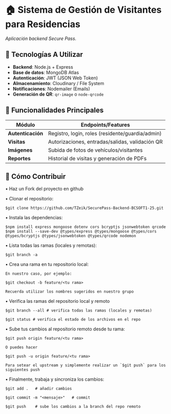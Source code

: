 # 🏠 Sistema de Gestión de Visitantes para Residencias

_Aplicación backend Secure Pass._

## 🚀 Tecnologías A Utilizar
- **Backend**: Node.js + Express
- **Base de datos**: MongoDB Atlas
- **Autenticación**: JWT (JSON Web Token)
- **Almacenamiento**: Cloudinary / File System
- **Notificaciones**: Nodemailer (Emails)
- **Generación de QR**: `qr-image` o `node-qrcode`

## 📌 Funcionalidades Principales
| Módulo               | Endpoints/Features                              |
|----------------------|------------------------------------------------|
| **Autenticación**    | Registro, login, roles (residente/guardia/admin) |
| **Visitas**          | Autorizaciones, entradas/salidas, validación QR |
| **Imágenes**         | Subida de fotos de vehículos/visitantes         |
| **Reportes**         | Historial de visitas y generación de PDFs       |

## 🤝 Cómo Contribuir

• Haz un Fork del proyecto en github

• Clonar el repositorio: 
   
    $git clone https://github.com/TZeik/SecurePass-Backend-BCSOFT1-25.git

• Instala las dependencias:

    $npm install express mongoose dotenv cors bcryptjs jsonwebtoken qrcode
    $npm install --save-dev @types/express @types/mongoose @types/cors @types/bcryptjs @types/jsonwebtoken @types/qrcode nodemon

• Lista todas las ramas (locales y remotas):
    
    $git branch -a

• Crea una rama en tu repositorio local:

    En nuestro caso, por ejemplo:
    
    $git checkout -b feature/<tu rama>

    Recuerda utilizar los nombres sugeridos en nuestro grupo

• Verifica las ramas del repositorio local y remoto

    $git branch --all # verifica todas las ramas (locales y remotas)
    
    $git status # verifica el estado de los archivos en el repo

• Sube tus cambios al repositorio remoto desde tu rama:

    $git push origin feature/<tu rama>

    O puedes hacer

    $git push -u origin feature/<tu rama>

    Para setear el upstream y simplemente realizar un `$git push` para los siguientes push

• Finalmente, trabaja y sincroniza los cambios:
    
    $git add .   # añadir cambios
    
    $git commit -m "<mensaje>"   # commit
    
    $git push    # sube los cambios a la branch del repo remoto
